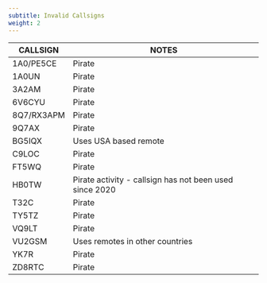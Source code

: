 ```yaml
---
subtitle: Invalid Callsigns
weight: 2
---
```


| CALLSIGN   | NOTES                                                   |
|------------|---------------------------------------------------------|
| 1A0/PE5CE  | Pirate                                                  |
| 1A0UN      | Pirate                                                  |
| 3A2AM      | Pirate                                                  |
| 6V6CYU     | Pirate                                                  |
| 8Q7/RX3APM | Pirate                                                  |
| 9Q7AX      | Pirate                                                  |
| BG5IQX     | Uses USA based remote                                   |
| C9LOC      | Pirate                                                  |
| FT5WQ      | Pirate                                                  |
| HB0TW      | Pirate activity - callsign has not been used since 2020 |
| T32C       | Pirate                                                  |
| TY5TZ      | Pirate                                                  |
| VQ9LT      | Pirate                                                  |
| VU2GSM     | Uses remotes in other countries                         |
| YK7R       | Pirate                                                  |
| ZD8RTC     | Pirate                                                  |

